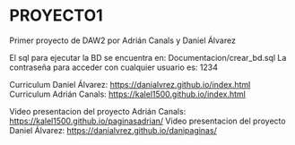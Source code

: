 # PROYECTO1
Primer proyecto de DAW2 por Adrián Canals y Daniel Álvarez

El sql para ejecutar la BD se encuentra en: Documentacion/crear_bd.sql
La contraseña para acceder con cualquier usuario es: 1234

Curriculum Daniel Álvarez: https://danialvrez.github.io/index.html
Curriculum Adrián Canals: https://kalel1500.github.io/index.html

Video presentacion del proyecto Adrián Canals: https://kalel1500.github.io/paginasadrian/
Video presentacion del proyecto  Daniel Álvarez: https://danialvrez.github.io/danipaginas/

